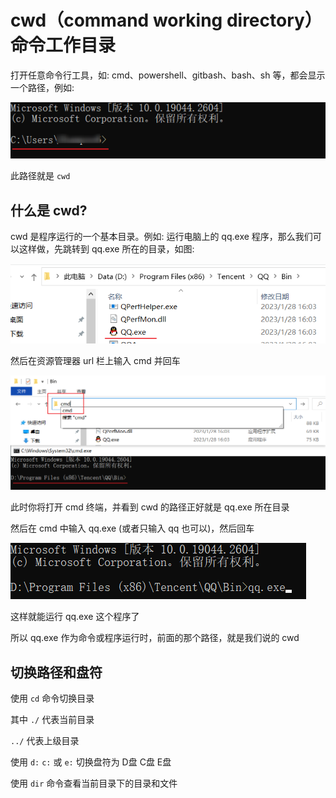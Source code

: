 # cwd（command working directory）命令工作目录

打开任意命令行工具，如: cmd、powershell、gitbash、bash、sh 等，都会显示一个路径，例如:

![](md-img/2023-03-16-10-02-46.png)

此路径就是 `cwd`

## 什么是 cwd?

cwd 是程序运行的一个基本目录。例如: 运行电脑上的 qq.exe 程序，那么我们可以这样做，先跳转到 qq.exe 所在的目录，如图:

![](md-img/2023-03-16-10-05-51.png)

然后在资源管理器 url 栏上输入 cmd 并回车

![](md-img/2023-03-16-10-08-26.png)

此时你将打开 cmd 终端，并看到 cwd 的路径正好就是 qq.exe 所在目录

然后在 cmd 中输入 qq.exe (或者只输入 qq 也可以)，然后回车

![](md-img/2023-03-16-10-10-37.png)

这样就能运行 qq.exe 这个程序了

所以 qq.exe 作为命令或程序运行时，前面的那个路径，就是我们说的 cwd

## 切换路径和盘符

使用 `cd` 命令切换目录

其中 `./` 代表当前目录

`../` 代表上级目录

使用 `d:` `c:` 或 `e:` 切换盘符为 D盘 C盘 E盘

使用 `dir` 命令查看当前目录下的目录和文件